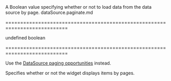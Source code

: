<!--**
/*-------------------------------------------
    Auto-generated file. Do not modify.
-------------------------------------------

**-->
<!--d-->A Boolean value specifying whether or not to load data from the data source by page.<!--/d-->
<!--dep-->dataSource.paginate.md<!--/dep-->
===========================================================================
<!--default-->undefined<!--/default-->
<!--type-->boolean<!--/type-->
===========================================================================

<!--deprecated-->
Use the [DataSource paging opportunities](/Documentation/Guide/Data_Layer/Data_Layer/#Reading_Data/Paging) instead.
<!--/deprecated-->

<!--shortDescription-->
Specifies whether or not the widget displays items by pages.
<!--/shortDescription-->

<!--fullDescription-->

<!--/fullDescription-->